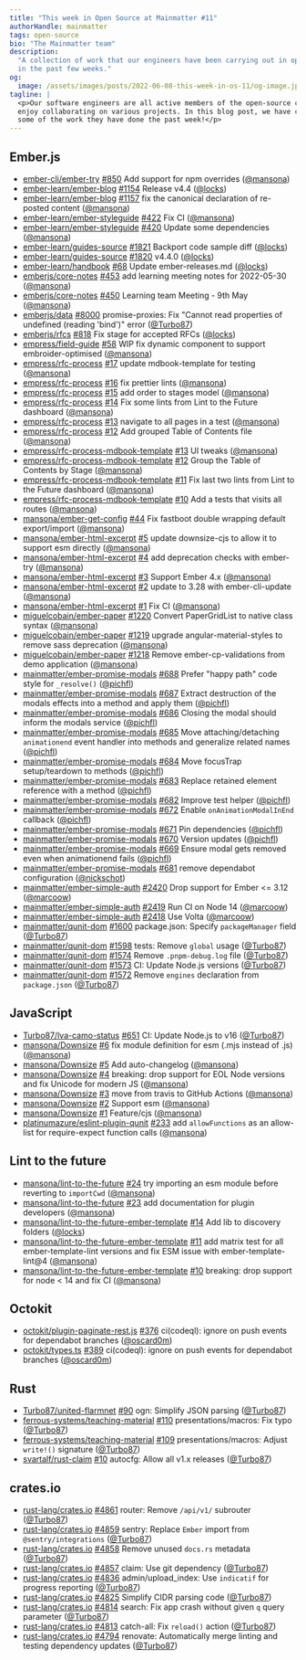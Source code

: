 ```yaml
---
title: "This week in Open Source at Mainmatter #11"
authorHandle: mainmatter
tags: open-source
bio: "The Mainmatter team"
description:
  "A collection of work that our engineers have been carrying out in open-source
  in the past few weeks."
og:
  image: /assets/images/posts/2022-06-08-this-week-in-os-11/og-image.jpg
tagline: |
  <p>Our software engineers are all active members of the open-source community and
  enjoy collaborating on various projects. In this blog post, we have collected
  some of the work they have done the past week!</p>
---
```


## Ember.js

- [ember-cli/ember-try] [#850](https://github.com/ember-cli/ember-try/pull/850)
  Add support for npm overrides ([@mansona])
- [ember-learn/ember-blog]
  [#1154](https://github.com/ember-learn/ember-blog/pull/1154) Release v4.4
  ([@locks])
- [ember-learn/ember-blog]
  [#1157](https://github.com/ember-learn/ember-blog/pull/1157) fix the canonical
  declaration of re-posted content ([@mansona])
- [ember-learn/ember-styleguide]
  [#422](https://github.com/ember-learn/ember-styleguide/pull/422) Fix CI
  ([@mansona])
- [ember-learn/ember-styleguide]
  [#420](https://github.com/ember-learn/ember-styleguide/pull/420) Update some
  dependencies ([@mansona])
- [ember-learn/guides-source]
  [#1821](https://github.com/ember-learn/guides-source/pull/1821) Backport code
  sample diff ([@locks])
- [ember-learn/guides-source]
  [#1820](https://github.com/ember-learn/guides-source/pull/1820) v4.4.0
  ([@locks])
- [ember-learn/handbook] [#68](https://github.com/ember-learn/handbook/pull/68)
  Update ember-releases.md ([@locks])
- [emberjs/core-notes] [#453](https://github.com/emberjs/core-notes/pull/453)
  add learning meeting notes for 2022-05-30 ([@mansona])
- [emberjs/core-notes] [#450](https://github.com/emberjs/core-notes/pull/450)
  Learning team Meeting - 9th May ([@mansona])
- [emberjs/data] [#8000](https://github.com/emberjs/data/pull/8000)
  promise-proxies: Fix "Cannot read properties of undefined (reading 'bind')"
  error ([@Turbo87])
- [emberjs/rfcs] [#818](https://github.com/emberjs/rfcs/pull/818) Fix stage for
  accepted RFCs ([@locks])
- [empress/field-guide] [#58](https://github.com/empress/field-guide/pull/58)
  WIP fix dynamic component to support embroider-optimised ([@mansona])
- [empress/rfc-process] [#17](https://github.com/empress/rfc-process/pull/17)
  update mdbook-template for testing ([@mansona])
- [empress/rfc-process] [#16](https://github.com/empress/rfc-process/pull/16)
  fix prettier lints ([@mansona])
- [empress/rfc-process] [#15](https://github.com/empress/rfc-process/pull/15)
  add order to stages model ([@mansona])
- [empress/rfc-process] [#14](https://github.com/empress/rfc-process/pull/14)
  Fix some lints from Lint to the Future dashboard ([@mansona])
- [empress/rfc-process] [#13](https://github.com/empress/rfc-process/pull/13)
  navigate to all pages in a test ([@mansona])
- [empress/rfc-process] [#12](https://github.com/empress/rfc-process/pull/12)
  Add grouped Table of Contents file ([@mansona])
- [empress/rfc-process-mdbook-template]
  [#13](https://github.com/empress/rfc-process-mdbook-template/pull/13) UI
  tweaks ([@mansona])
- [empress/rfc-process-mdbook-template]
  [#12](https://github.com/empress/rfc-process-mdbook-template/pull/12) Group
  the Table of Contents by Stage ([@mansona])
- [empress/rfc-process-mdbook-template]
  [#11](https://github.com/empress/rfc-process-mdbook-template/pull/11) Fix last
  two lints from Lint to the Future dashboard ([@mansona])
- [empress/rfc-process-mdbook-template]
  [#10](https://github.com/empress/rfc-process-mdbook-template/pull/10) Add a
  tests that visits all routes ([@mansona])
- [mansona/ember-get-config]
  [#44](https://github.com/mansona/ember-get-config/pull/44) Fix fastboot double
  wrapping default export/import ([@mansona])
- [mansona/ember-html-excerpt]
  [#5](https://github.com/mansona/ember-html-excerpt/pull/5) update downsize-cjs
  to allow it to support esm directly ([@mansona])
- [mansona/ember-html-excerpt]
  [#4](https://github.com/mansona/ember-html-excerpt/pull/4) add deprecation
  checks with ember-try ([@mansona])
- [mansona/ember-html-excerpt]
  [#3](https://github.com/mansona/ember-html-excerpt/pull/3) Support Ember 4.x
  ([@mansona])
- [mansona/ember-html-excerpt]
  [#2](https://github.com/mansona/ember-html-excerpt/pull/2) update to 3.28 with
  ember-cli-update ([@mansona])
- [mansona/ember-html-excerpt]
  [#1](https://github.com/mansona/ember-html-excerpt/pull/1) Fix CI ([@mansona])
- [miguelcobain/ember-paper]
  [#1220](https://github.com/miguelcobain/ember-paper/pull/1220) Convert
  PaperGridList to native class syntax ([@mansona])
- [miguelcobain/ember-paper]
  [#1219](https://github.com/miguelcobain/ember-paper/pull/1219) upgrade
  angular-material-styles to remove sass deprecation ([@mansona])
- [miguelcobain/ember-paper]
  [#1218](https://github.com/miguelcobain/ember-paper/pull/1218) Remove
  ember-cp-validations from demo application ([@mansona])
- [mainmatter/ember-promise-modals]
  [#688](https://github.com/mainmatter/ember-promise-modals/pull/688) Prefer
  "happy path" code style for `_resolve()` ([@pichfl])
- [mainmatter/ember-promise-modals]
  [#687](https://github.com/mainmatter/ember-promise-modals/pull/687) Extract
  destruction of the modals effects into a method and apply them ([@pichfl])
- [mainmatter/ember-promise-modals]
  [#686](https://github.com/mainmatter/ember-promise-modals/pull/686) Closing
  the modal should inform the modals service ([@pichfl])
- [mainmatter/ember-promise-modals]
  [#685](https://github.com/mainmatter/ember-promise-modals/pull/685) Move
  attaching/detaching `animationend` event handler into methods and generalize
  related names ([@pichfl])
- [mainmatter/ember-promise-modals]
  [#684](https://github.com/mainmatter/ember-promise-modals/pull/684) Move
  focusTrap setup/teardown to methods ([@pichfl])
- [mainmatter/ember-promise-modals]
  [#683](https://github.com/mainmatter/ember-promise-modals/pull/683) Replace
  retained element reference with a method ([@pichfl])
- [mainmatter/ember-promise-modals]
  [#682](https://github.com/mainmatter/ember-promise-modals/pull/682) Improve
  test helper ([@pichfl])
- [mainmatter/ember-promise-modals]
  [#672](https://github.com/mainmatter/ember-promise-modals/pull/672) Enable
  `onAnimationModalInEnd` callback ([@pichfl])
- [mainmatter/ember-promise-modals]
  [#671](https://github.com/mainmatter/ember-promise-modals/pull/671) Pin
  dependencies ([@pichfl])
- [mainmatter/ember-promise-modals]
  [#670](https://github.com/mainmatter/ember-promise-modals/pull/670) Version
  updates ([@pichfl])
- [mainmatter/ember-promise-modals]
  [#669](https://github.com/mainmatter/ember-promise-modals/pull/669) Ensure
  modal gets removed even when animationend fails ([@pichfl])
- [mainmatter/ember-promise-modals]
  [#681](https://github.com/mainmatter/ember-promise-modals/pull/681) remove
  dependabot configuration ([@nickschot])
- [mainmatter/ember-simple-auth]
  [#2420](https://github.com/mainmatter/ember-simple-auth/pull/2420) Drop
  support for Ember <= 3.12 ([@marcoow])
- [mainmatter/ember-simple-auth]
  [#2419](https://github.com/mainmatter/ember-simple-auth/pull/2419) Run CI on
  Node 14 ([@marcoow])
- [mainmatter/ember-simple-auth]
  [#2418](https://github.com/mainmatter/ember-simple-auth/pull/2418) Use Volta
  ([@marcoow])
- [mainmatter/qunit-dom]
  [#1600](https://github.com/mainmatter/qunit-dom/pull/1600) package.json:
  Specify `packageManager` field ([@Turbo87])
- [mainmatter/qunit-dom]
  [#1598](https://github.com/mainmatter/qunit-dom/pull/1598) tests: Remove
  `global` usage ([@Turbo87])
- [mainmatter/qunit-dom]
  [#1574](https://github.com/mainmatter/qunit-dom/pull/1574) Remove
  `.pnpm-debug.log` file ([@Turbo87])
- [mainmatter/qunit-dom]
  [#1573](https://github.com/mainmatter/qunit-dom/pull/1573) CI: Update Node.js
  versions ([@Turbo87])
- [mainmatter/qunit-dom]
  [#1572](https://github.com/mainmatter/qunit-dom/pull/1572) Remove `engines`
  declaration from `package.json` ([@Turbo87])

## JavaScript

- [Turbo87/lva-camo-status]
  [#651](https://github.com/Turbo87/lva-camo-status/pull/651) CI: Update Node.js
  to v16 ([@Turbo87])
- [mansona/Downsize] [#6](https://github.com/mansona/Downsize/pull/6) fix module
  definition for esm (.mjs instead of .js) ([@mansona])
- [mansona/Downsize] [#5](https://github.com/mansona/Downsize/pull/5) Add
  auto-changelog ([@mansona])
- [mansona/Downsize] [#4](https://github.com/mansona/Downsize/pull/4) breaking:
  drop support for EOL Node versions and fix Unicode for modern JS ([@mansona])
- [mansona/Downsize] [#3](https://github.com/mansona/Downsize/pull/3) move from
  travis to GitHub Actions ([@mansona])
- [mansona/Downsize] [#2](https://github.com/mansona/Downsize/pull/2) Support
  esm ([@mansona])
- [mansona/Downsize] [#1](https://github.com/mansona/Downsize/pull/1)
  Feature/cjs ([@mansona])
- [platinumazure/eslint-plugin-qunit]
  [#233](https://github.com/platinumazure/eslint-plugin-qunit/pull/233) add
  `allowFunctions` as an allow-list for require-expect function calls
  ([@mansona])

## Lint to the future

- [mansona/lint-to-the-future]
  [#24](https://github.com/mansona/lint-to-the-future/pull/24) try importing an
  esm module before reverting to `importCwd` ([@mansona])
- [mansona/lint-to-the-future]
  [#23](https://github.com/mansona/lint-to-the-future/pull/23) add documentation
  for plugin developers ([@mansona])
- [mansona/lint-to-the-future-ember-template]
  [#14](https://github.com/mansona/lint-to-the-future-ember-template/pull/14)
  Add lib to discovery folders ([@locks])
- [mansona/lint-to-the-future-ember-template]
  [#11](https://github.com/mansona/lint-to-the-future-ember-template/pull/11)
  add matrix test for all ember-template-lint versions and fix ESM issue with
  ember-template-lint@4 ([@mansona])
- [mansona/lint-to-the-future-ember-template]
  [#10](https://github.com/mansona/lint-to-the-future-ember-template/pull/10)
  breaking: drop support for node < 14 and fix CI ([@mansona])

## Octokit

- [octokit/plugin-paginate-rest.js]
  [#376](https://github.com/octokit/plugin-paginate-rest.js/pull/376)
  ci(codeql): ignore on push events for dependabot branches ([@oscard0m])
- [octokit/types.ts] [#389](https://github.com/octokit/types.ts/pull/389)
  ci(codeql): ignore on push events for dependabot branches ([@oscard0m])

## Rust

- [Turbo87/united-flarmnet]
  [#90](https://github.com/Turbo87/united-flarmnet/pull/90) ogn: Simplify JSON
  parsing ([@Turbo87])
- [ferrous-systems/teaching-material]
  [#110](https://github.com/ferrous-systems/teaching-material/pull/110)
  presentations/macros: Fix typo ([@Turbo87])
- [ferrous-systems/teaching-material]
  [#109](https://github.com/ferrous-systems/teaching-material/pull/109)
  presentations/macros: Adjust `write!()` signature ([@Turbo87])
- [svartalf/rust-claim] [#10](https://github.com/svartalf/rust-claim/pull/10)
  autocfg: Allow all v1.x releases ([@Turbo87])

## crates.io

- [rust-lang/crates.io]
  [#4861](https://github.com/rust-lang/crates.io/pull/4861) router: Remove
  `/api/v1/` subrouter ([@Turbo87])
- [rust-lang/crates.io]
  [#4859](https://github.com/rust-lang/crates.io/pull/4859) sentry: Replace
  `Ember` import from `@sentry/integrations` ([@Turbo87])
- [rust-lang/crates.io]
  [#4858](https://github.com/rust-lang/crates.io/pull/4858) Remove unused
  `docs.rs` metadata ([@Turbo87])
- [rust-lang/crates.io]
  [#4857](https://github.com/rust-lang/crates.io/pull/4857) claim: Use git
  dependency ([@Turbo87])
- [rust-lang/crates.io]
  [#4836](https://github.com/rust-lang/crates.io/pull/4836) admin/upload_index:
  Use `indicatif` for progress reporting ([@Turbo87])
- [rust-lang/crates.io]
  [#4825](https://github.com/rust-lang/crates.io/pull/4825) Simplify CIDR
  parsing code ([@Turbo87])
- [rust-lang/crates.io]
  [#4814](https://github.com/rust-lang/crates.io/pull/4814) search: Fix app
  crash without given `q` query parameter ([@Turbo87])
- [rust-lang/crates.io]
  [#4813](https://github.com/rust-lang/crates.io/pull/4813) catch-all: Fix
  `reload()` action ([@Turbo87])
- [rust-lang/crates.io]
  [#4794](https://github.com/rust-lang/crates.io/pull/4794) renovate:
  Automatically merge linting and testing dependency updates ([@Turbo87])

[@bobrimperator]: https://github.com/BobrImperator
[@turbo87]: https://github.com/Turbo87
[@locks]: https://github.com/locks
[@mansona]: https://github.com/mansona
[@marcoow]: https://github.com/marcoow
[@nickschot]: https://github.com/nickschot
[@oscard0m]: https://github.com/oscard0m
[@pichfl]: https://github.com/pichfl
[turbo87/lva-camo-status]: https://github.com/Turbo87/lva-camo-status
[turbo87/united-flarmnet]: https://github.com/Turbo87/united-flarmnet
[ember-cli/ember-try]: https://github.com/ember-cli/ember-try
[ember-learn/ember-blog]: https://github.com/ember-learn/ember-blog
[ember-learn/ember-styleguide]: https://github.com/ember-learn/ember-styleguide
[ember-learn/guides-source]: https://github.com/ember-learn/guides-source
[ember-learn/handbook]: https://github.com/ember-learn/handbook
[emberjs/core-notes]: https://github.com/emberjs/core-notes
[emberjs/data]: https://github.com/emberjs/data
[emberjs/rfcs]: https://github.com/emberjs/rfcs
[empress/field-guide]: https://github.com/empress/field-guide
[empress/rfc-process-mdbook-template]:
  https://github.com/empress/rfc-process-mdbook-template
[empress/rfc-process]: https://github.com/empress/rfc-process
[ferrous-systems/teaching-material]:
  https://github.com/ferrous-systems/teaching-material
[mansona/downsize]: https://github.com/mansona/Downsize
[mansona/ember-get-config]: https://github.com/mansona/ember-get-config
[mansona/ember-html-excerpt]: https://github.com/mansona/ember-html-excerpt
[mansona/lint-to-the-future-ember-template]:
  https://github.com/mansona/lint-to-the-future-ember-template
[mansona/lint-to-the-future]: https://github.com/mansona/lint-to-the-future
[miguelcobain/ember-paper]: https://github.com/miguelcobain/ember-paper
[octokit/plugin-paginate-rest.js]:
  https://github.com/octokit/plugin-paginate-rest.js
[octokit/types.ts]: https://github.com/octokit/types.ts
[platinumazure/eslint-plugin-qunit]:
  https://github.com/platinumazure/eslint-plugin-qunit
[rust-lang/crates.io]: https://github.com/rust-lang/crates.io
[mainmatter/ember-promise-modals]:
  https://github.com/mainmatter/ember-promise-modals
[mainmatter/ember-simple-auth]: https://github.com/mainmatter/ember-simple-auth
[mainmatter/qunit-dom]: https://github.com/mainmatter/qunit-dom
[svartalf/rust-claim]: https://github.com/svartalf/rust-claim
